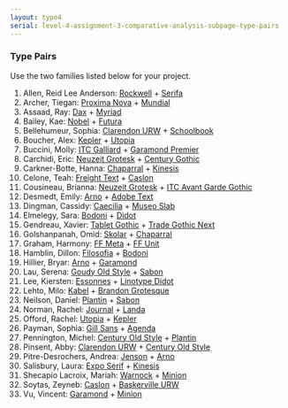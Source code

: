 ```yaml
---
layout: type4
serial: level-4-assignment-3-comparative-analysis-subpage-type-pairs
---
```

### Type Pairs

Use the two families listed below for your project.

<ol>
<li>Allen, Reid Lee Anderson: <a href="https://fonts.adobe.com/fonts/rockwell" title="Rockwell" target="_blank">Rockwell</a> + <a href="https://fonts.adobe.com/fonts/serifa" title="Serifa" target="_blank">Serifa</a></li>
<li>Archer, Tiegan: <a href="https://fonts.adobe.com/fonts/proxima-nova" title="Proxima Nova" target="_blank">Proxima Nova</a> + <a href="https://fonts.adobe.com/fonts/mundial" title="Mundial" target="_blank">Mundial</a></li>
<li>Assaad, Ray: <a href="https://fonts.adobe.com/fonts/ff-dax" title="FF Dax" target="_blank">Dax</a> + <a href="https://fonts.adobe.com/fonts/myriad" title="Myriad" target="_blank">Myriad</a></li>
<li>Bailey, Kae: <a href="https://fonts.adobe.com/fonts/nobel" title="Nobel" target="_blank">Nobel</a> + <a href="https://fonts.adobe.com/fonts/futura-pt" title="Futura" target="_blank">Futura</a></li>
<li>Bellehumeur, Sophia: <a href="https://fonts.adobe.com/fonts/clarendon-urw" title="Clarendon" target="_blank">Clarendon URW</a> + <a href="https://fonts.adobe.com/fonts/schoolbook" title="Schoolbook" target="_blank">Schoolbook</a></li>
<li>Boucher, Alex: <a href="https://fonts.adobe.com/fonts/kepler" title="Kepler" target="_blank">Kepler</a> + <a href="https://fonts.adobe.com/fonts/utopia" title="Utopia" target="_blank">Utopia</a></li>
<li>Buccini, Molly: <a href="https://fonts.adobe.com/fonts/itc-galliard" title="ITC Galliard" target="_blank">ITC Galliard</a> + <a href="https://fonts.adobe.com/fonts/garamond-premier" title="Garamond Premier Pro" target="_blank">Garamond Premier</a></li>
<li>Carchidi, Eric: <a href="https://fonts.adobe.com/fonts/neuzeit-grotesk" title="Neuzeit Grotesk" target="_blank">Neuzeit Grotesk</a> + <a href="https://fonts.adobe.com/fonts/century-gothic" title="Century Gothic" target="_blank">Century Gothic</a></li>
<li>Carkner-Botte, Hanna: <a href="https://fonts.adobe.com/fonts/chaparral" title="Chaparral" target="_blank">Chaparral</a> + <a href="https://fonts.adobe.com/fonts/kinesis" title="Kinesis" target="_blank">Kinesis</a></li>
<li>Celone, Teah: <a href="https://fonts.adobe.com/fonts/freight-text" title="Freight Text" target="_blank">Freight Text</a> + <a href="https://fonts.adobe.com/fonts/adobe-caslon" target="_blank" title="Adobe Caslon">Caslon</a></li>
<li>Cousineau, Brianna: <a href="https://fonts.adobe.com/fonts/neuzeit-grotesk" title="Neuzeit Grotesk" target="_blank">Neuzeit Grotesk</a> + <a href="https://fonts.adobe.com/fonts/itc-avant-garde-gothic" title="ITC Avant Garde Gothic" target="_blank">ITC Avant Garde Gothic</a></li>
<li>Desmedt, Emily: <a href="https://fonts.adobe.com/fonts/arno" title="Arno" target="_blank">Arno</a> + <a href="https://fonts.adobe.com/fonts/adobe-text" title="Adobe Text" target="_blank">Adobe Text</a></li>
<li>Dingman, Cassidy: <a href="https://fonts.adobe.com/fonts/pmn-caecilia" title="Caecilia" target="_blank">Caecilia</a> + <a href="https://fonts.adobe.com/fonts/museo-slab" title="Museo Slab" target="_blank">Museo Slab</a></li>
<li>Elmelegy, Sara: <a href="https://fonts.adobe.com/fonts/bodoni-urw" title="Bodoni" target="_blank">Bodoni</a> + <a href="https://fonts.adobe.com/fonts/linotype-didot" title="Didot" target="_blank">Didot</a></li>
<li>Gendreau, Xavier: <a href="https://fonts.adobe.com/fonts/tablet-gothic" title="Tablet Gothic" target="_blank">Tablet Gothic</a> + <a href="https://fonts.adobe.com/fonts/trade-gothic-next" title="Trade Gothic Next" target="_blank">Trade Gothic Next</a></li>
<li>Golshanpanah, Omid: <a href="https://fonts.adobe.com/fonts/skolar" title="Skolar" target="_blank">Skolar</a> + <a href="https://fonts.adobe.com/fonts/chaparral" title="Chaparral" target="_blank">Chaparral</a></li>
<li>Graham, Harmony: <a href="https://fonts.adobe.com/fonts/ff-meta" title="FF Officina" target="_blank">FF Meta</a> + <a href="https://fonts.adobe.com/fonts/ff-unit" title="FF Unit" target="_blank">FF Unit</a></li>
<li>Hamblin, Dillon: <a href="https://fonts.adobe.com/fonts/filosofia" title="Filosofia" target="_blank">Filosofia</a> + <a href="https://fonts.adobe.com/fonts/bodoni-urw" title="Bodoni" target="_blank">Bodoni</a></li>
<li>Hillier, Bryar: <a href="https://fonts.adobe.com/fonts/arno" target="_blank" title="Arno">Arno</a> + <a href="https://fonts.adobe.com/fonts/garamond-premier" title="Garamond Premier" target="_blank">Garamond</a></li>
<li>Lau, Serena: <a href="https://fonts.adobe.com/fonts/goudy-old-style" title="Goudy Old Style" target="_blank">Goudy Old Style</a> + <a href="https://fonts.adobe.com/fonts/sabon" title="Sabon" target="_blank">Sabon</a></li>
<li>Lee, Kiersten: <a href="https://fonts.adobe.com/fonts/essonnes" title="Essonnes" target="_blank">Essonnes</a> + <a href="https://fonts.adobe.com/fonts/linotype-didot" title="Linotype Didot" target="_blank">Linotype Didot</a></li>
<li>Lehto, Milo: <a href="https://fonts.adobe.com/fonts/neue-kabel" title="Neue Kabel" target="_blank">Kabel</a> + <a href="https://fonts.adobe.com/fonts/brandon-grotesque" title="Brandon Grotesque" target="_blank">Brandon Grotesque</a></li>
<li>Neilson, Daniel: <a href="https://fonts.adobe.com/fonts/plantin#fonts-section" title="Plantin" target="_blank">Plantin</a> + <a href="https://fonts.adobe.com/fonts/sabon" title="Sabon" target="_blank">Sabon</a></li>
<li>Norman, Rachel: <a href="https://fonts.adobe.com/fonts/journal" title="Journal" target="_blank">Journal</a> + <a href="https://fonts.adobe.com/fonts/landa" title="Landa" target="_blank">Landa</a></li>
<li>Offord, Rachel: <a href="https://fonts.adobe.com/fonts/utopia" title="Utopia" target="_blank">Utopia</a> + <a href="https://fonts.adobe.com/fonts/kepler" title="Kepler" target="_blank">Kepler</a></li>
<li>Payman, Sophia: <a href="https://fonts.adobe.com/fonts/gill-sans-nova" title="Gill Sans" target="_blank">Gill Sans</a> + <a href="https://fonts.adobe.com/fonts/agenda" title="Agenda" target="_blank">Agenda</a></li>
<li>Pennington, Michel: <a href="https://fonts.adobe.com/fonts/century-old-style" title="Century Old Style" target="_blank">Century Old Style</a> + <a href="https://fonts.adobe.com/fonts/plantin" title="Plantin" target="_blank">Plantin</a></li>
<li>Pinsent, Abby: <a href="https://fonts.adobe.com/fonts/clarendon-urw" title="Clarendon URW" target="_blank">Clarendon URW</a> + <a href="https://fonts.adobe.com/fonts/century-old-style" target="_blank" title="Century Old Style">Century Old Style</a></li>
<li>Pitre-Desrochers, Andrea: <a href="https://fonts.adobe.com/fonts/adobe-jenson" target="_blank" title="Adobe Jenson">Jenson</a> + <a href="https://fonts.adobe.com/fonts/arno" target="_blank" title="Arno">Arno</a></li>
<li>Salisbury, Laura: <a href="https://fonts.adobe.com/fonts/expo-serif" title="Expo Serif" target="_blank">Expo Serif</a> + <a href="https://fonts.adobe.com/fonts/kinesis" title="Kinesis" target="_blank">Kinesis</a></li>
<li>Shecapio Lacroix, Mariah: <a href="https://fonts.adobe.com/fonts/warnock" title="Warnock" target="_blank">Warnock</a> + <a href="https://fonts.adobe.com/fonts/minion" title="Minion" target="_blank">Minion</a></li>
<li>Soytas, Zeyneb: <a href="https://fonts.adobe.com/fonts/adobe-caslon" title="Adobe Caslon" target="_blank">Caslon</a> + <a href="https://fonts.adobe.com/fonts/baskerville-urw" title="Baskerville URW" target="_blank">Baskerville URW</a></li>
<li>Vu, Vincent: <a href="https://fonts.adobe.com/fonts/garamond-premier" target="_blank" title="Adobe Garamond">Garamond</a> + <a href="https://fonts.adobe.com/fonts/minion" target="_blank" title="Minion">Minion</a></li>
</ol>

<!-- 
<ol>
<li>LastName,FirstName: <a href="https://fonts.adobe.com/fonts/journal" title="Journal" target="_blank">Journal</a> + <a href="https://fonts.adobe.com/fonts/landa" title="Landa" target="_blank">Landa</a></li>
<li>LastName,FirstName: <a href="https://fonts.adobe.com/fonts/arno" target="_blank" title="Arno">Arno</a> + <a href="https://fonts.adobe.com/fonts/garamond-premier" title="Garamond Premier" target="_blank">Garamond</a></li>
<li>LastName,FirstName: <a href="https://fonts.adobe.com/fonts/tablet-gothic" title="Tablet Gothic" target="_blank">Tablet Gothic</a> + <a href="https://fonts.adobe.com/fonts/trade-gothic-next" title="Trade Gothic Next" target="_blank">Trade Gothic Next</a></li>
<li>LastName,FirstName: <a href="https://fonts.adobe.com/fonts/adobe-caslon" title="Adobe Caslon" target="_blank">Caslon</a> + <a href="https://fonts.adobe.com/fonts/baskerville-urw" title="Baskerville URW" target="_blank">Baskerville URW</a></li>
<li>LastName,FirstName: <a href="https://fonts.adobe.com/fonts/proxima-nova" title="Proxima Nova" target="_blank">Proxima Nova</a> + <a href="https://fonts.adobe.com/fonts/mundial" title="Mundial" target="_blank">Mundial</a></li>
<li>LastName,FirstName: <a href="https://fonts.adobe.com/fonts/garamond-premier" target="_blank" title="Adobe Garamond">Garamond</a> + <a href="https://fonts.adobe.com/fonts/minion" target="_blank" title="Minion">Minion</a></li>
<li>LastName,FirstName: <a href="https://fonts.adobe.com/fonts/skolar" title="Skolar" target="_blank">Skolar</a> + <a href="https://fonts.adobe.com/fonts/chaparral" title="Chaparral" target="_blank">Chaparral</a></li>
<li>LastName,FirstName: <a href="https://fonts.adobe.com/fonts/century-old-style" title="Century Old Style" target="_blank">Century Old Style</a> + <a href="https://fonts.adobe.com/fonts/plantin" title="Plantin" target="_blank">Plantin</a></li>
<li>LastName,FirstName: <a href="https://fonts.adobe.com/fonts/clarendon-urw" title="Clarendon" target="_blank">Clarendon URW</a> + <a href="https://fonts.adobe.com/fonts/schoolbook" title="Schoolbook" target="_blank">Schoolbook</a></li>
<li>LastName,FirstName: <a href="https://fonts.adobe.com/fonts/freight-text" title="Freight Text" target="_blank">Freight Text</a> + <a href="https://fonts.adobe.com/fonts/adobe-caslon" target="_blank" title="Adobe Caslon">Caslon</a></li>
<li>LastName,FirstName: <a href="https://fonts.adobe.com/fonts/adobe-jenson" target="_blank" title="Adobe Jenson">Jenson</a> + <a href="https://fonts.adobe.com/fonts/arno" target="_blank" title="Arno">Arno</a></li>
<li>LastName,FirstName: <a href="https://fonts.adobe.com/fonts/itc-galliard" title="ITC Galliard" target="_blank">ITC Galliard</a> + <a href="https://fonts.adobe.com/fonts/garamond-premier" title="Garamond Premier Pro" target="_blank">Garamond Premier</a></li>
<li>LastName,FirstName: <a href="https://fonts.adobe.com/fonts/kepler" title="Kepler" target="_blank">Kepler</a> + <a href="https://fonts.adobe.com/fonts/utopia" title="Utopia" target="_blank">Utopia</a></li>
<li>LastName,FirstName: <a href="https://fonts.adobe.com/fonts/goudy-old-style" title="Goudy Old Style" target="_blank">Goudy Old Style</a> + <a href="https://fonts.adobe.com/fonts/sabon" title="Sabon" target="_blank">Sabon</a></li>
<li>LastName,FirstName: <a href="https://fonts.adobe.com/fonts/nobel" title="Nobel" target="_blank">Nobel</a> + <a href="https://fonts.adobe.com/fonts/futura-pt" title="Futura" target="_blank">Futura</a></li>
<li>LastName,FirstName: <a href="https://fonts.adobe.com/fonts/filosofia" title="Filosofia" target="_blank">Filosofia</a> + <a href="https://fonts.adobe.com/fonts/bodoni-urw" title="Bodoni" target="_blank">Bodoni</a></li>
<li>LastName,FirstName: <a href="https://fonts.adobe.com/fonts/neuzeit-grotesk" title="Neuzeit Grotesk" target="_blank">Neuzeit Grotesk</a> + <a href="https://fonts.adobe.com/fonts/century-gothic" title="Century Gothic" target="_blank">Century Gothic</a></li>
<li>LastName,FirstName: <a href="https://fonts.adobe.com/fonts/expo-serif" title="Expo Serif" target="_blank">Expo Serif</a> + <a href="https://fonts.adobe.com/fonts/kinesis" title="Kinesis" target="_blank">Kinesis</a></li>
<li>LastName,FirstName: <a href="https://fonts.adobe.com/fonts/bodoni-urw" title="Bodoni" target="_blank">Bodoni</a> + <a href="https://fonts.adobe.com/fonts/linotype-didot" title="Didot" target="_blank">Didot</a></li>
<li>LastName,FirstName: <a href="https://fonts.adobe.com/fonts/arno" title="Arno" target="_blank">Arno</a> + <a href="https://fonts.adobe.com/fonts/adobe-text" title="Adobe Text" target="_blank">Adobe Text</a></li>
<li>LastName,FirstName: <a href="https://fonts.adobe.com/fonts/ff-dax" title="FF Dax" target="_blank">Dax</a> + <a href="https://fonts.adobe.com/fonts/myriad" title="Myriad" target="_blank">Myriad</a></li>
<li>LastName,FirstName: <a href="https://fonts.adobe.com/fonts/plantin#fonts-section" title="Plantin" target="_blank">Plantin</a> + <a href="https://fonts.adobe.com/fonts/sabon" title="Sabon" target="_blank">Sabon</a></li>
<li>LastName,FirstName: <a href="https://fonts.adobe.com/fonts/clarendon-urw" title="Clarendon URW" target="_blank">Clarendon URW</a> + <a href="https://fonts.adobe.com/fonts/century-old-style" target="_blank" title="Century Old Style">Century Old Style</a></li>
<li>LastName,FirstName: <a href="https://fonts.adobe.com/fonts/utopia" title="Utopia" target="_blank">Utopia</a> + <a href="https://fonts.adobe.com/fonts/kepler" title="Kepler" target="_blank">Kepler</a></li>
<li>LastName,FirstName: <a href="https://fonts.adobe.com/fonts/neuzeit-grotesk" title="Neuzeit Grotesk" target="_blank">Neuzeit Grotesk</a> + <a href="https://fonts.adobe.com/fonts/itc-avant-garde-gothic" title="ITC Avant Garde Gothic" target="_blank">ITC Avant Garde Gothic</a></li>
<li>LastName,FirstName: <a href="https://fonts.adobe.com/fonts/essonnes" title="Essonnes" target="_blank">Essonnes</a> + <a href="https://fonts.adobe.com/fonts/linotype-didot" title="Linotype Didot" target="_blank">Linotype Didot</a></li>
<li>LastName,FirstName: <a href="https://fonts.adobe.com/fonts/warnock" title="Warnock" target="_blank">Warnock</a> + <a href="https://fonts.adobe.com/fonts/minion" title="Minion" target="_blank">Minion</a></li>
<li>LastName,FirstName: <a href="https://fonts.adobe.com/fonts/pmn-caecilia" title="Caecilia" target="_blank">Caecilia</a> + <a href="https://fonts.adobe.com/fonts/museo-slab" title="Museo Slab" target="_blank">Museo Slab</a></li>
<li>LastName,FirstName: <a href="https://fonts.adobe.com/fonts/chaparral" title="Chaparral" target="_blank">Chaparral</a> + <a href="https://fonts.adobe.com/fonts/kinesis" title="Kinesis" target="_blank">Kinesis</a></li>
<li>LastName,FirstName: <a href="https://fonts.adobe.com/fonts/neue-kabel" title="Neue Kabel" target="_blank">Kabel</a> + <a href="https://fonts.adobe.com/fonts/brandon-grotesque" title="Brandon Grotesque" target="_blank">Brandon Grotesque</a></li>
<li>LastName,FirstName: <a href="https://fonts.adobe.com/fonts/gill-sans-nova" title="Gill Sans" target="_blank">Gill Sans</a> + <a href="https://fonts.adobe.com/fonts/agenda" title="Agenda" target="_blank">Agenda</a></li>
<li>LastName,FirstName: <a href="https://fonts.adobe.com/fonts/rockwell" title="Rockwell" target="_blank">Rockwell</a> + <a href="https://fonts.adobe.com/fonts/serifa" title="Serifa" target="_blank">Serifa</a></li>
<li>LastName,FirstName: <a href="https://fonts.adobe.com/fonts/ff-meta" title="FF Officina" target="_blank">FF Meta</a> + <a href="https://fonts.adobe.com/fonts/ff-unit" title="FF Unit" target="_blank">FF Unit</a></li>
<li>LastName,FirstName: <a href="https://fonts.adobe.com/fonts/century-gothic" title="Century Gothic" target="_blank">Century Gothic</a> + <a href="https://fonts.adobe.com/fonts/futura-pt" title="Futura PT" target="_blank">Futura PT</a></li>
<li>LastName,FirstName: <a href="https://fonts.adobe.com/fonts/news-gothic" title="News Gothic" target="_blank">News Gothic</a> + <a href="https://fonts.adobe.com/fonts/franklin-gothic-urw" title="Franklin Gothic" target="_blank">Franklin Gothic</a></li>
<li>LastName,FirstName: <a href="https://fonts.adobe.com/fonts/museo-slab" title="Museo Slab" target="_blank">Museo Slab</a> + <a href="https://fonts.adobe.com/fonts/rockwell" title="Rockwell" target="_blank">Rockwell</a></li>
</ol>
 -->